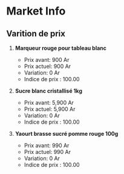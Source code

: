 # Market Info

## Varition de prix

1. **Marqueur rouge pour tableau blanc**
   - Prix avant: 900 Ar
   - Prix actuel: 900 Ar
   - Variation: 0 Ar
   - Indice de prix : 100.00

2. **Sucre blanc cristallisé 1kg**
   - Prix avant: 5,900 Ar
   - Prix actuel: 5,900 Ar
   - Variation: 0 Ar
   - Indice de prix : 100.00

3. **Yaourt brasse sucré pomme rouge 100g**
   - Prix avant: 990 Ar
   - Prix actuel: 990 Ar
   - Variation: 0 Ar
   - Indice de prix : 100.00

